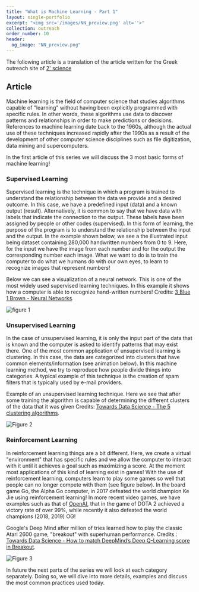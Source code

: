```yaml
---
title: "What is Machine Learning - Part 1"
layout: single-portfolio
excerpt: "<img src='/images/NN_preview.png' alt=''>"
collection: outreach
order_number: 10
header:
  og_image: "NN_preview.png"
---
```


The following article is a translation of the article written for the Greek outreach site of [2' science](https://2science.gr/)

## Article

Machine learning is the field of computer science that studies algorithms capable of "learning" without having been explicitly programmed with specific rules. In other words, these algorithms use data to discover patterns and relationships in order to make predictions or decisions. References to machine learning date back to the 1960s, although the actual use of these techniques increased rapidly after the 1990s as a result of the development of other computer science disciplines such as file digitization, data mining and supercomputers.

In the first article of this series we will discuss the 3 most basic forms of machine learning!

### Supervised Learning

Supervised learning is the technique in which a program is trained to understand the relationship between the data we provide and a desired outcome. In this case, we have a predefined input (data) and a known output (result). Alternatively, it is common to say that we have data with labels that indicate the connection to the output. These labels have been assigned by people or other codes (supervised). In this form of learning, the purpose of the program is to understand the relationship between the input and the output. In the example shown below, we see a the illustrated input being dataset containing 280,000 handwritten numbers from 0 to 9. Here, for the input we have the image from each number and for the output the corresponding number each image. What we want to do is to train the computer to do what we humans do with our own eyes, to learn to recognize images that represent numbers!

Below we can see a visualization of a neural network. This is one of the most widely used supervised learning techniques. In this example it shows how a computer is able to recognize hand-written numbers! Credits: [3 Blue 1 Brown - Neural Networks](https://www.youtube.com/watch?v=aircAruvnKk).

![figure 1](/outreach/what-is-ML-1_fig_1.gif)



### Unsupervised Learning
In the case of unsupervised learning, it is only the input part of the data that is known and the computer is asked to identify patterns that may exist there. One of the most common application of unsupervised learning is clustering. In this case, the data are categorized into clusters that have common elements/information (see animation below). In this machine learning method, we try to reproduce how people divide things into categories. A typical example of this technique is the creation of spam filters that is typically used by e-mail providers.

Example of an unsupervised learning technique. Here we see that after some training the algorithm is capable of determining the different clusters of the data that it was given Credits: [Towards Data Science - The 5 clustering algorithms](https://towardsdatascience.com/the-5-clustering-algorithms-data-scientists-need-to-know-a36d136ef68).


![Figure 2](/outreach/what-is-ML-1_fig_2.gif)

### Reinforcement Learning

In reinforcement learning things are a bit different. Here, we create a virtual "environment" that has specific rules and we allow the computer to interact with it until it achieves a goal such as maximizing a score. At the moment most applications of this kind of learning exist in games! With the use of reinforcement learning, computers learn to play some games so well that people can no longer compete with them (see figure below). In the board game Go, the Alpha Go computer, in 2017 defeated the world champion Ke Jie using reinforcement learning! In more recent video games, we have examples such as that of [OpenAI](https://cdn.openai.com/dota-2.pdf), that in the game of DOTA 2 achieved a victory rate of over 99%, while recently it also defeated the world champions (2018, 2019) OG!

Google's Deep Mind after million of tries learned how to play the classic Atari 2600 game, "breakout" with superhuman performance. Credits : [Towards Data Science - How to match DeepMind’s Deep Q-Learning score in Breakout](https://towardsdatascience.com/tutorial-double-deep-q-learning-with-dueling-network-architectures-4c1b3fb7f756).

![Figure 3](/outreach/what-is-ML-1_fig_3.gif)

In future the next parts of the series we will look at each category separately. Doing so, we will dive into more details, examples and discuss the most common practices used today.
